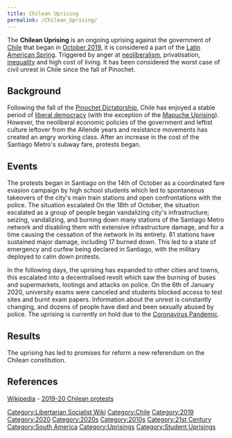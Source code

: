 ```yaml
---
title: Chilean Uprising
permalink: /Chilean_Uprising/
---
```


The **Chilean Uprising** is an ongoing uprising against the government
of [Chile](Chile.md "wikilink") that began in [October
2019](Timeline_of_Libertarian_Socialism_in_South_America.md "wikilink"), it
is considered a part of the [Latin American
Spring](Latin_American_Spring.md "wikilink"). Triggered by anger at
[neoliberalism](neoliberalism.md "wikilink"), privatisation,
[inequality](Economic_Inequality.md "wikilink") and high cost of living. It
has been considered the worst case of civil unrest in Chile since the
fall of Pinochet.

## Background

Following the fall of the [Pinochet
Dictatorship](Pinochet_Dictatorship.md "wikilink"), Chile has enjoyed a
stable period of [liberal
democracy](Representative_Democracy.md "wikilink") (with the exception of
the [Mapuche Uprising](Mapuche_Uprising_(1997).md "wikilink")). However,
the neoliberal economic policies of the government and leftist culture
leftover from the Allende years and resistance movements has created an
angry working class. After an increase in the cost of the Santiago
Metro's subway fare, protests began.

## Events

The protests began in Santiago on the 14th of October as a coordinated
fare evasion campaign by high school students which led to spontaneous
takeovers of the city's main train stations and open confrontations with
the police. The situation escalated On the 18th of October, the
situation escalated as a group of people began vandalizing city's
infrastructure; seizing, vandalizing, and burning down many stations of
the Santiago Metro network and disabling them with extensive
infrastructure damage, and for a time causing the cessation of the
network in its entirety. 81 stations have sustained major damage,
including 17 burned down. This led to a state of emergency and curfew
being declared in Santiago, with the military deployed to calm down
protests.

In the following days, the uprising has expanded to other cities and
towns, this escalated into a decentralised revolt which saw the burning
of buses and supermarkets, lootings and attacks on police. On the 6th of
January 2020, university exams were canceled and students blocked access
to test sites and burnt exam papers. Information about the unrest is
constantly changing, and dozens of people have died and been sexually
abused by police. The uprising is currently on hold due to the
[Coronavirus Pandemic](Coronavirus_Pandemic.md "wikilink").

## Results

The uprising has led to promises for reform a new referendum on the
Chilean constitution.

## References

[Wikipedia](Wikipedia.md "wikilink") - [2019-20 Chilean
protests](https://en.wikipedia.org/wiki/2019%E2%80%9320_Chilean_protests)

[Category:Libertarian Socialist
Wiki](Category:Libertarian_Socialist_Wiki.md "wikilink")
[Category:Chile](Category:Chile.md "wikilink")
[Category:2019](Category:2019.md "wikilink")
[Category:2020](Category:2020.md "wikilink")
[Category:2020s](Category:2020s.md "wikilink")
[Category:2010s](Category:2010s.md "wikilink") [Category:21st
Century](Category:21st_Century.md "wikilink") [Category:South
America](Category:South_America.md "wikilink")
[Category:Uprisings](Category:Uprisings.md "wikilink") [Category:Student
Uprisings](Category:Student_Uprisings.md "wikilink")